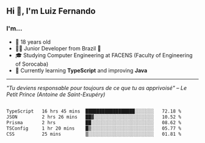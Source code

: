 <h2>Hi 👋, I'm Luiz Fernando</h2>

### I'm...
* 🤟 18 years old
* 👨‍💻 Junior Developer from Brazil 💚
* 🎓 Studying Computer Engineering at FACENS (Faculty of Engineering of Sorocaba)
* 🔭 Currently learning **TypeScript** and improving **Java**

---

_"Tu deviens responsable pour toujours de ce que tu as apprivoisé" – Le Petit Prince (Antoine de Saint-Exupéry)_

##

<!--START_SECTION:waka-->

```txt
TypeScript   16 hrs 45 mins  ██████████████████░░░░░░░   72.18 %
JSON         2 hrs 26 mins   ██▓░░░░░░░░░░░░░░░░░░░░░░   10.52 %
Prisma       2 hrs           ██░░░░░░░░░░░░░░░░░░░░░░░   08.62 %
TSConfig     1 hr 20 mins    █▒░░░░░░░░░░░░░░░░░░░░░░░   05.77 %
CSS          25 mins         ▒░░░░░░░░░░░░░░░░░░░░░░░░   01.81 %
```

<!--END_SECTION:waka-->
